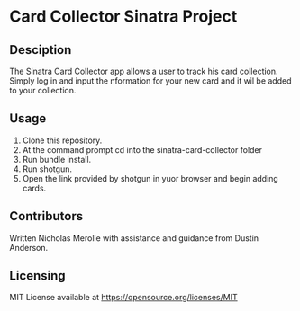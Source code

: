  # Card Collector Sinatra Project

 ## Desciption

 The Sinatra Card Collector app allows a user to track his card collection.  
 Simply log in and input the nformation for your new card and it wil be added 
 to your collection.

## Usage

1. Clone this repository.
2. At the command prompt cd into the sinatra-card-collector folder
3. Run bundle install. 
4. Run shotgun.
5. Open the link provided by shotgun in yuor browser and begin adding cards.

## Contributors

Written Nicholas Merolle with assistance and guidance from Dustin Anderson.

## Licensing

MIT License available at https://opensource.org/licenses/MIT


